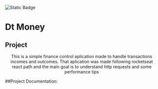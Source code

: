 ![Static Badge](https://img.shields.io/badge/:badgeContent?style=flat&logo=npm&logoColor=%232C92D2&label=React&labelColor=%23fff&color=%23000)

# Dt Money

## Project

<p align="center">
  This is a simple finance control aplication made to handle transactions incomes and outcomes.
  That aplication was made following rocketseat react path and the main goal is to understand http requests and some
  performance tips
</p>

##Project Documentation:


